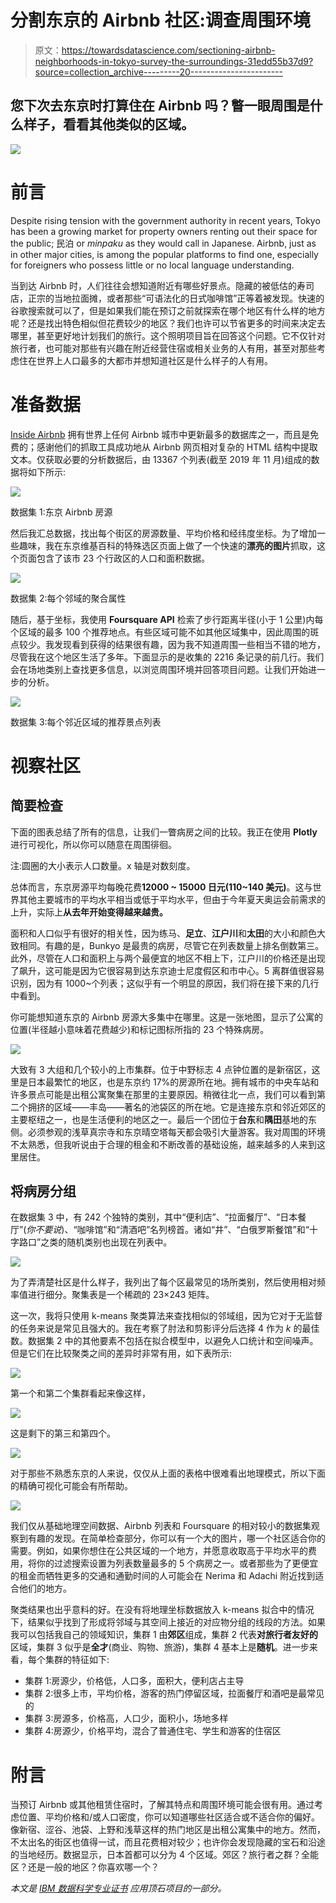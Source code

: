 # 分割东京的 Airbnb 社区:调查周围环境

> 原文：<https://towardsdatascience.com/sectioning-airbnb-neighborhoods-in-tokyo-survey-the-surroundings-31edd55b37d9?source=collection_archive---------20----------------------->

## 您下次去东京时打算住在 Airbnb 吗？瞥一眼周围是什么样子，看看其他类似的区域。

![](img/1e2afd3b61f653ad4048705c8217536a.png)

# 前言

Despite rising tension with the government authority in recent years, Tokyo has been a growing market for property owners renting out their space for the public; 民泊 or *minpaku* as they would call in Japanese. Airbnb, just as in other major cities, is among the popular platforms to find one, especially for foreigners who possess little or no local language understanding.

当到达 Airbnb 时，人们往往会想知道附近有哪些好景点。隐藏的被低估的寿司店，正宗的当地拉面摊，或者那些“可语法化的日式咖啡馆”正等着被发现。快速的谷歌搜索就可以了，但是如果我们能在预订之前就探索在哪个地区有什么样的地方呢？还是找出特色相似但花费较少的地区？我们也许可以节省更多的时间来决定去哪里，甚至更好地计划我们的旅行。这个照明项目旨在回答这个问题。它不仅针对旅行者，也可能对那些有兴趣在附近经营住宿或相关业务的人有用，甚至对那些考虑住在世界上人口最多的大都市并想知道社区是什么样子的人有用。

# **准备数据**

[Inside Airbnb](http://insideairbnb.com/) 拥有世界上任何 Airbnb 城市中更新最多的数据库之一，而且是免费的；感谢他们的抓取工具成功地从 Airbnb 网页相对复杂的 HTML 结构中提取文本。仅获取必要的分析数据后，由 13367 个列表(截至 2019 年 11 月)组成的数据将如下所示:

![](img/a208a76e5e38f56c78a51aa890b80bdd.png)

数据集 1:东京 Airbnb 房源

然后我汇总数据，找出每个街区的房源数量、平均价格和经纬度坐标。为了增加一些趣味，我在东京维基百科的特殊选区页面上做了一个快速的**漂亮的图片**抓取，这个页面包含了该市 23 个行政区的人口和面积数据。

![](img/020f5bc3a9f87fc6b4d9f5492ae4e503.png)

数据集 2:每个邻域的聚合属性

随后，基于坐标，我使用 **Foursquare API** 检索了步行距离半径(小于 1 公里)内每个区域的最多 100 个推荐地点。有些区域可能不如其他区域集中，因此周围的斑点较少。我发现看到获得的结果很有趣，因为我不知道周围一些相当不错的地方，尽管我在这个地区生活了多年。下面显示的是收集的 2216 条记录的前几行。我们会在场地类别上查找更多信息，以浏览周围环境并回答项目问题。让我们开始进一步的分析。

![](img/3d22bb282fa3d2ac0affc41c27153911.png)

数据集 3:每个邻近区域的推荐景点列表

# 视察社区

## 简要检查

下面的图表总结了所有的信息，让我们一瞥病房之间的比较。我正在使用 **Plotly** 进行可视化，所以你可以随意在周围徘徊。

注:圆圈的大小表示人口数量。x 轴是对数刻度。

总体而言，东京房源平均每晚花费**12000 ~ 15000 日元(110~140 美元)**。这与世界其他主要城市的平均水平相当或低于平均水平，但由于今年夏天奥运会前需求的上升，实际上**从去年开始变得越来越贵。**

面积和人口似乎有很好的相关性，因为练马、**足立**、**江户川**和**太田**的大小和颜色大致相同。有趣的是，Bunkyo 是最贵的病房，尽管它在列表数量上排名倒数第三。此外，尽管在人口和面积上与两个最便宜的地区不相上下，江户川的价格还是出现了飙升，这可能是因为它很容易到达东京迪士尼度假区和市中心。5 离群值很容易识别，因为有 1000~个列表；这似乎有一个明显的原因，我们将在接下来的几行中看到。

你可能想知道东京的 Airbnb 房源大多集中在哪里。这是一张地图，显示了公寓的位置(半径越小意味着花费越少)和标记图标所指的 23 个特殊病房。

![](img/36afb4ff78b49d4611986ceb51c97648.png)

大致有 3 大组和几个较小的上市集群。位于中野标志 4 点钟位置的是新宿区，这里是日本最繁忙的地区，也是东京约 17%的房源所在地。拥有城市的中央车站和许多景点可能是出租公寓聚集在那里的主要原因。稍微往北一点，我们可以看到第二个拥挤的区域——丰岛——著名的池袋区的所在地。它是连接东京和邻近郊区的主要枢纽之一，也是生活便利的地区之一。最后一个团位于**台东**和**隅田**基地的东侧。必须参观的浅草真宗寺和东京晴空塔每天都会吸引大量游客。我对周围的环境不太熟悉，但我听说由于合理的租金和不断改善的基础设施，越来越多的人来到这里居住。

## 将病房分组

在数据集 3 中，有 242 个独特的类别，其中“便利店”、“拉面餐厅”、“日本餐厅”(*你不要说*)、“咖啡馆”和“清酒吧”名列榜首。诸如“井”、“白俄罗斯餐馆”和“十字路口”之类的随机类别也出现在列表中。

![](img/d84d495a42dafbb87ed39c5e08f794d4.png)

为了弄清楚社区是什么样子，我列出了每个区最常见的场所类别，然后使用相对频率值进行细分。聚集表是一个稀疏的 23×243 矩阵。

这一次，我将只使用 k-means 聚类算法来查找相似的邻域组，因为它对于无监督的任务来说是常见且强大的。我在考察了肘法和剪影评分后选择 4 作为 *k* 的最佳数。数据集 2 中的其他要素不包括在拟合模型中，以避免人口统计和空间噪声。但是它们在比较聚类之间的差异时非常有用，如下表所示:

![](img/5e1e6bf0ccae4d4265121d9fbb108dba.png)

第一个和第二个集群看起来像这样，

![](img/9ef44ddf882a2eef4046f642dd6a25c1.png)

这是剩下的第三和第四个。

![](img/4dc737d16a9ef5bd46450a831b1c261b.png)

对于那些不熟悉东京的人来说，仅仅从上面的表格中很难看出地理模式，所以下面的精确可视化可能会有所帮助。

![](img/802cfb443c8e464007f85ae6beb85062.png)

我们仅从基础地理空间数据、Airbnb 列表和 Foursquare 的相对较小的数据集观察到有趣的发现。在简单检查部分，你可以有一个大的图片，哪一个社区适合你的需要。例如，如果你想住在公共区域的一个地方，并愿意收取高于平均水平的费用，将你的过滤搜索设置为列表数量最多的 5 个病房之一。或者那些为了更便宜的租金而牺牲更多的交通和通勤时间的人可能会在 Nerima 和 Adachi 附近找到适合他们的地方。

聚类结果也出乎意料的好。在没有将地理坐标数据放入 k-means 拟合中的情况下，结果似乎找到了形成将邻域与其空间上接近的对应物分组的线段的方法。如果我可以包括我自己的领域知识，集群 1 由**郊区**组成，集群 2 代表**对旅行者友好的**区域，集群 3 似乎是**全才**(商业、购物、旅游)，集群 4 基本上是**随机**。进一步来看，每个集群的特征如下:

*   集群 1:房源少，价格低，人口多，面积大，便利店占主导
*   集群 2:很多上市，平均价格，游客的热门停留区域，拉面餐厅和酒吧是最常见的
*   集群 3:房源多，价格高，人口少，面积小，场地多样
*   集群 4:房源少，价格平均，混合了普通住宅、学生和游客的住宿区

# 附言

当预订 Airbnb 或其他租赁住宿时，了解其特点和周围环境可能会很有用。通过考虑位置、平均价格和/或人口密度，你可以知道哪些社区适合或不适合你的偏好。像新宿、涩谷、池袋、上野和浅草这样的热门地区是出租公寓集中的地方。然而，不太出名的街区也值得一试，而且花费相对较少；也许你会发现隐藏的宝石和沿途的当地经历。数据显示，日本首都可以分为 4 个区域。郊区？旅行者之群？全能区？还是一般的地区？你喜欢哪一个？

*本文是* [*IBM 数据科学专业证书*](https://www.coursera.org/account/accomplishments/specialization/8MHCGUH9ZWCG) *应用顶石项目的一部分。*